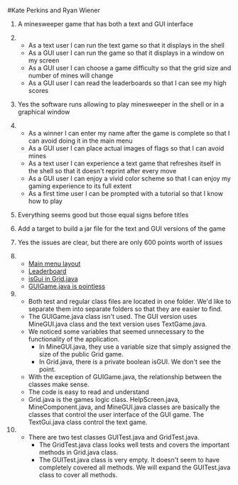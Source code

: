 #Kate Perkins and Ryan Wiener

1. A minesweeper game that has both a text and GUI interface

2. * As a text user I can run the text game so that it displays in the shell
   * As a GUI user I can run the game so that it displays in a window on my screen
   * As a GUI user I can choose a game difficulty so that the grid size and number of mines will change
   * As a GUI user I can read the leaderboards so that I can see my high scores

3. Yes the software runs allowing to play minesweeper in the shell or in a graphical window

4. * As a winner I can enter my name after the game is complete so that I can avoid doing it in the main menu
   * As a GUI user I can place actual images of flags so that I can avoid mines
   * As a text user I can experience a text game that refreshes itself in the shell so that it doesn't reprint after every move
   * As a GUI user I can enjoy a vivid color scheme so that I can enjoy my gaming experience to its full extent
   * As a first time user I can be prompted with a tutorial so that I know how to play

5. Everything seems good but those equal signs before titles

6. Add a target to build a jar file for the text and GUI versions of the game

7. Yes the issues are clear, but there are only 600 points worth of issues

8. * [Main menu layout](https://github.com/UCSB-CS56-Projects/cs56-games-minesweeper/issues/49 "Issue #49")
   * [Leaderboard](https://github.com/UCSB-CS56-Projects/cs56-games-minesweeper/issues/48 "Issue #48")
   * [isGui in Grid.java](https://github.com/UCSB-CS56-Projects/cs56-games-minesweeper/issues/47 "Issue #47")
   * [GUIGame.java is pointless](https://github.com/UCSB-CS56-Projects/cs56-games-minesweeper/issues/51 "Issue #51")

9. * Both test and regular class files are located in one folder. We'd like to separate them into separate folders so that they are easier to find. 
   * The GUIGame.java class isn't used. The GUI version uses MineGUI.java class and the text version uses TextGame.java. 
   * We noticed some variables that seemed unnecessary to the functionality of the application. 
       * In MineGUI.java, they use a variable size that simply assigned the size of the public Grid game. 
       * In Grid.java, there is a private boolean isGUI. We don't see the point.  
   * With the exception of GUIGame.java, the relationship between the classes make sense. 
   * The code is easy to read and understand
   * Grid.java is the games logic class. HelpScreen.java, MineComponent.java, and MineGUI.java classes are basically the classes that control the user interface of the GUI game. The TextGui.java class control the text game.

10. * There are two test classes GUITest.java and GridTest.java. 
        * The GridTest.java class looks well tests and covers the important methods in Grid.java class. 
        * The GUITest.java class is very empty. It doesn't seem to have completely covered all methods. We will expand the GUITest.java class to cover all methods.
